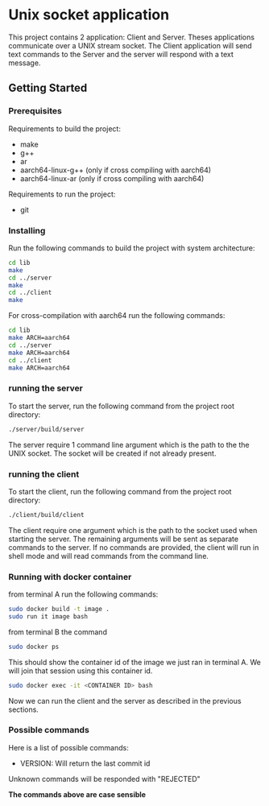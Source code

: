 # Unix socket application

This project contains 2 application: Client and Server. Theses applications communicate over a UNIX stream socket. The Client application will send text commands to the Server and the server will respond with a text message. 

## Getting Started


### Prerequisites

Requirements to build the project:
- make
- g++
- ar
- aarch64-linux-g++ (only if cross compiling with aarch64)
- aarch64-linux-ar (only if cross compiling with aarch64)

Requirements to run the project:
- git

### Installing

Run the following commands to build the project with system architecture:
```bash
cd lib
make
cd ../server
make
cd ../client
make
```

For cross-compilation with aarch64 run the following commands:
```bash
cd lib
make ARCH=aarch64
cd ../server
make ARCH=aarch64
cd ../client
make ARCH=aarch64
```

### running the server
To start the server, run the following command from the project root directory:
```bash
./server/build/server
```
The server require 1 command line argument which is the path to the the UNIX socket. The socket will be created if not already present.

### running the client
To start the client, run the following command from the project root directory:
```bash
./client/build/client
```

The client require one argument which is the path to the socket used when starting the server. The remaining arguments will be sent as separate commands to the server. If no commands are provided, the client will run in shell mode and will read commands from the command line.

### Running with docker container

from terminal A run the following commands:
```bash
sudo docker build -t image .
sudo run it image bash
```

from terminal B the command
```bash
sudo docker ps
```
This should show the container id of the image we just ran in terminal A. We will join that session using this container id.
```bash
sudo docker exec -it <CONTAINER ID> bash
```

Now we can run the client and the server as described in the previous sections.

### Possible commands
Here is a list of possible commands:

- VERSION: Will return the last commit id

Unknown commands will be responded with "REJECTED"

**The commands above are case sensible**
